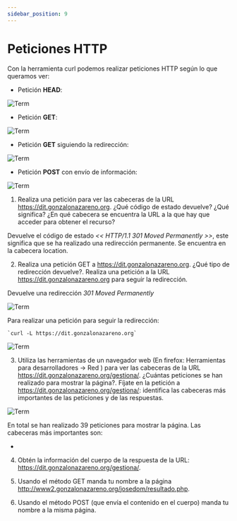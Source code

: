 ```yaml
---
sidebar_position: 9
---
```


# Peticiones HTTP


Con la herramienta curl podemos realizar peticiones HTTP según lo que queramos ver:

- Petición **HEAD**:

![Term](/img/SRI+HLC/taller1SRI3.png)

- Petición **GET**:

![Term](/img/SRI+HLC/taller1SRI3-1.png)

- Petición **GET** siguiendo la redirección:

![Term](/img/SRI+HLC/taller1SRI3-2.png)

- Petición **POST** con envío de información:

![Term](/img/SRI+HLC/taller1SRI3-3.png)



1. Realiza una petición para ver las cabeceras de la URL https://dit.gonzalonazareno.org. ¿Qué código de estado devuelve? ¿Qué significa? ¿En qué cabecera se encuentra la URL a la que hay que acceder para obtener el recurso?

Devuelve el código de estado _<< HTTP/1.1 301 Moved Permanently >>_, este significa que se ha realizado una redirección permanente.
Se encuentra en la cabecera location.


2. Realiza una petición GET a https://dit.gonzalonazareno.org. ¿Qué tipo de redirección devuelve?.  Realiza una petición a la URL https://dit.gonzalonazareno.org para seguir la redirección.

Devuelve una redirección _301 Moved Permanently_ 

![Term](/img/SRI+HLC/taller1SRI3-1.png)

Para realizar una petición para seguir la redirección:

    `curl -L https://dit.gonzalonazareno.org`

![Term](/img/SRI+HLC/taller1SRI3-2.png)


3. Utiliza las herramientas de un navegador web (En firefox: Herramientas para desarrolladores -> Red ) para ver las cabeceras de la URL https://dit.gonzalonazareno.org/gestiona/. ¿Cuántas peticiones se han realizado para mostrar la página?. Fíjate en la petición a https://dit.gonzalonazareno.org/gestiona/: identifica las cabeceras más importantes de las peticiones y de las respuestas.

![Term](/img/SRI+HLC/taller1SRI3-4.png)

En total se han realizado 39 peticiones para mostrar la página.
Las cabeceras más importantes son:

* 

4. Obtén la información del cuerpo de la respuesta de la URL: https://dit.gonzalonazareno.org/gestiona/.



5. Usando el método GET manda tu nombre a la página http://www2.gonzalonazareno.org/josedom/resultado.php.



6. Usando el método POST (que envía el contenido en el cuerpo) manda tu nombre a la misma página.

